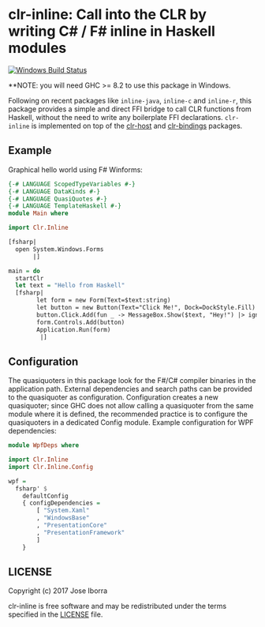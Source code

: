 # clr-inline: Call into the CLR by writing C# / F# inline in Haskell modules
[![Windows Build Status](https://img.shields.io/appveyor/ci/pepeiborra/clr-haskell.svg?label=Windows%20build)](https://ci.appveyor.com/project/pepeiborra/clr-haskell)

**NOTE: you will need GHC >= 8.2 to use this package in Windows.

Following on recent packages like `inline-java`, `inline-c` and `inline-r`,
this package provides a simple and direct FFI bridge to call CLR functions
from Haskell, without the need to write any boilerplate FFI declarations.
`clr-inline` is implemented on top of the [clr-host][clr-host] and
[clr-bindings][clr-bindings] packages.

[clr-host]: clr-host/
[clr-bindings]: clr-bindings/

## Example

Graphical hello world using F# Winforms:

```Haskell
{-# LANGUAGE ScopedTypeVariables #-}
{-# LANGUAGE DataKinds #-}
{-# LANGUAGE QuasiQuotes #-}
{-# LANGUAGE TemplateHaskell #-}
module Main where

import Clr.Inline

[fsharp|
  open System.Windows.Forms
       |]

main = do
  startClr
  let text = "Hello from Haskell"
  [fsharp|
        let form = new Form(Text=$text:string)
        let button = new Button(Text="Click Me!", Dock=DockStyle.Fill)
        button.Click.Add(fun _ -> MessageBox.Show($text, "Hey!") |> ignore)
        form.Controls.Add(button)
        Application.Run(form)
         |]
```
## Configuration
The quasiquoters in this package look for the F#/C# compiler binaries in the
application path. External dependencies and search paths can be provided to
the quasiquoter as configuration. Configuration creates a new quasiquoter;
since GHC does not allow calling a quasiquoter from the same module where it is
defined, the recommended practice is to configure the quasiquoters in a 
dedicated Config module. Example configuration for WPF dependencies:

```Haskell
module WpfDeps where

import Clr.Inline
import Clr.Inline.Config

wpf =
  fsharp' $
    defaultConfig
    { configDependencies =
        [ "System.Xaml"
        , "WindowsBase"
        , "PresentationCore"
        , "PresentationFramework"
        ]
    }
```


## LICENSE

Copyright (c) 2017 Jose Iborra

clr-inline is free software and may be redistributed under the terms
specified in the [LICENSE](LICENSE) file.

